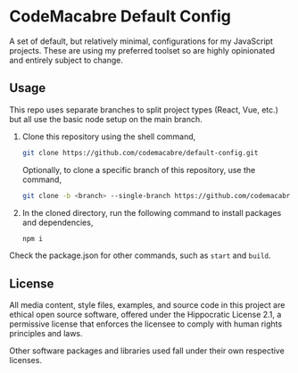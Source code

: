 # CodeMacabre Default Config
A set of default, but relatively minimal, configurations for my JavaScript projects. These are using my preferred toolset so are highly opinionated and entirely subject to change.

## Usage
This repo uses separate branches to split project types (React, Vue, etc.) but all use the basic node setup on the main branch.

1. Clone this repository using the shell command,
   ```sh
   git clone https://github.com/codemacabre/default-config.git
   ```
   Optionally, to clone a specific branch of this repository, use the command,
   ```sh
   git clone -b <branch> --single-branch https://github.com/codemacabre/default-config.git
   ```
2. In the cloned directory, run the following command to install packages and dependencies,
   ```sh
   npm i
   ```

Check the package.json for other commands, such as `start` and `build`.

## License
All media content, style files, examples, and source code in this project are ethical open source software, offered under the Hippocratic License 2.1, a permissive license that enforces the licensee to comply with human rights principles and laws.

Other software packages and libraries used fall under their own respective licenses.